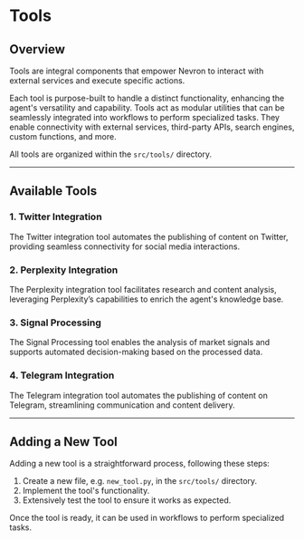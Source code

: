 # **Tools**

## **Overview**

Tools are integral components that empower Nevron to interact with external services and execute specific actions. 

Each tool is purpose-built to handle a distinct functionality, enhancing the agent's versatility and capability. Tools act as modular utilities that can be seamlessly integrated into workflows to perform specialized tasks. They enable connectivity with external services, third-party APIs, search engines, custom functions, and more.

All tools are organized within the `src/tools/` directory.

---

## **Available Tools**

### 1. Twitter Integration

The Twitter integration tool automates the publishing of content on Twitter, providing seamless connectivity for social media interactions.

### 2. Perplexity Integration

The Perplexity integration tool facilitates research and content analysis, leveraging Perplexity’s capabilities to enrich the agent's knowledge base.

### 3. Signal Processing

The Signal Processing tool enables the analysis of market signals and supports automated decision-making based on the processed data.

### 4. Telegram Integration

The Telegram integration tool automates the publishing of content on Telegram, streamlining communication and content delivery.

---

## **Adding a New Tool**

Adding a new tool is a straightforward process, following these steps:

1. Create a new file, e.g. `new_tool.py`, in the `src/tools/` directory.
2. Implement the tool's functionality.
3. Extensively test the tool to ensure it works as expected.

Once the tool is ready, it can be used in workflows to perform specialized tasks.